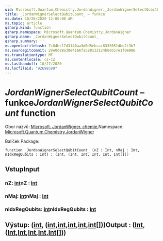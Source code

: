 ```yaml
---
uid: Microsoft.Quantum.Chemistry.JordanWigner._JordanWignerSelectQubitCount_
title: _JordanWignerSelectQubitCount_ – funkce
ms.date: 10/26/2020 12:00:00 AM
ms.topic: article
qsharp.kind: function
qsharp.namespace: Microsoft.Quantum.Chemistry.JordanWigner
qsharp.name: _JordanWignerSelectQubitCount_
qsharp.summary: ''
ms.openlocfilehash: 7c84bc17d3140aa3d0d5ebcac8335051dbd2f3b7
ms.sourcegitcommit: 29e0d88a30e4166fa580132124b0eb57e1f0e986
ms.translationtype: MT
ms.contentlocale: cs-CZ
ms.lasthandoff: 10/27/2020
ms.locfileid: "92698580"
---
```

# <a name="_jordanwignerselectqubitcount_-function"></a><span data-ttu-id="47dc8-102">_JordanWignerSelectQubitCount_ – funkce</span><span class="sxs-lookup"><span data-stu-id="47dc8-102">_JordanWignerSelectQubitCount_ function</span></span>

<span data-ttu-id="47dc8-103">Obor názvů: [Microsoft. JordanWigner. chemie.](xref:Microsoft.Quantum.Chemistry.JordanWigner)</span><span class="sxs-lookup"><span data-stu-id="47dc8-103">Namespace: [Microsoft.Quantum.Chemistry.JordanWigner](xref:Microsoft.Quantum.Chemistry.JordanWigner)</span></span>

<span data-ttu-id="47dc8-104">Balíček [](https://nuget.org/packages/)</span><span class="sxs-lookup"><span data-stu-id="47dc8-104">Package: [](https://nuget.org/packages/)</span></span>




```qsharp
function _JordanWignerSelectQubitCount_ (nZ : Int, nMaj : Int, nIdxRegQubits : Int) : (Int, (Int, Int, Int, Int, Int[]))
```


## <a name="input"></a><span data-ttu-id="47dc8-105">Vstup</span><span class="sxs-lookup"><span data-stu-id="47dc8-105">Input</span></span>

### <a name="nz--int"></a><span data-ttu-id="47dc8-106">nZ: [int](xref:microsoft.quantum.lang-ref.int)</span><span class="sxs-lookup"><span data-stu-id="47dc8-106">nZ : [Int](xref:microsoft.quantum.lang-ref.int)</span></span>




### <a name="nmaj--int"></a><span data-ttu-id="47dc8-107">nMaj: [int](xref:microsoft.quantum.lang-ref.int)</span><span class="sxs-lookup"><span data-stu-id="47dc8-107">nMaj : [Int](xref:microsoft.quantum.lang-ref.int)</span></span>




### <a name="nidxregqubits--int"></a><span data-ttu-id="47dc8-108">nIdxRegQubits: [int](xref:microsoft.quantum.lang-ref.int)</span><span class="sxs-lookup"><span data-stu-id="47dc8-108">nIdxRegQubits : [Int](xref:microsoft.quantum.lang-ref.int)</span></span>





## <a name="output--intintintintintint"></a><span data-ttu-id="47dc8-109">Výstup: ([int](xref:microsoft.quantum.lang-ref.int), ([int](xref:microsoft.quantum.lang-ref.int),[int](xref:microsoft.quantum.lang-ref.int),[int](xref:microsoft.quantum.lang-ref.int),[int](xref:microsoft.quantum.lang-ref.int),[int](xref:microsoft.quantum.lang-ref.int)[]))</span><span class="sxs-lookup"><span data-stu-id="47dc8-109">Output : ([Int](xref:microsoft.quantum.lang-ref.int),([Int](xref:microsoft.quantum.lang-ref.int),[Int](xref:microsoft.quantum.lang-ref.int),[Int](xref:microsoft.quantum.lang-ref.int),[Int](xref:microsoft.quantum.lang-ref.int),[Int](xref:microsoft.quantum.lang-ref.int)[]))</span></span>

